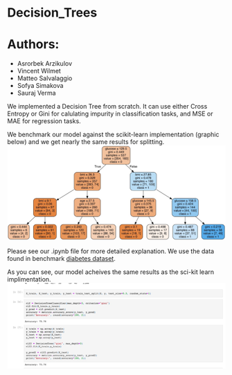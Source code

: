 # Decision_Trees
# Authors: 
- Asrorbek Arzikulov
- Vincent Wilmet
- Matteo Salvalaggio
- Sofya Simakova
- Sauraj Verma


We implemented a Decision Tree from scratch. It can use either Cross Entropy or Gini for calulating impurity in classification tasks, and MSE or MAE for regression tasks. 

We benchmark our model against the scikit-learn implementation (graphic below) and we get nearly the same results for splitting. 
![Graphic](https://github.com/Asrorbek-Orzikulov/Decision_Trees/blob/master/data/Diagram.jpeg) 

Please see our .ipynb file for more detailed explanation. We use the data found in benchmark [diabetes dataset](https://www.kaggle.com/uciml/pima-indians-diabetes-database).

As you can see, our model acheives the same results as the sci-kit learn implimentation.
![Comparison](https://github.com/Asrorbek-Orzikulov/Decision_Trees/blob/master/data/comparison.jpeg)
